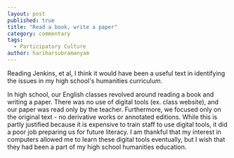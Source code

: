 ```yaml
---
layout: post
published: true
title: "Read a book, write a paper"
category: commentary
tags: 
  - Participatory Culture
author: hariharsubramanyam
---
```


Reading Jenkins, et al, I think it would have been a useful text in identifying the issues in my high school's humanities curriculum.

In high school, our English classes revolved around reading a book and writing a paper. There was no use of digital tools (ex. class website), and our paper was read only by the teacher. Furthermore, we focused only on the original text - no derivative works or annotated editions. While this is partly justified because it is expensive to train staff to use digital tools, it did a poor job preparing us for future literacy. I am thankful that my interest in computers allowed me to learn these digital tools eventually, but I wish that they had been a part of my high school humanities education.